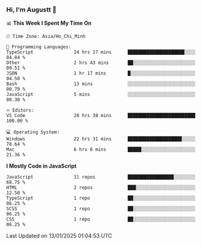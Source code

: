 ### Hi, I'm Augustt 👋

<!--START_SECTION:waka-->
📊 **This Week I Spent My Time On** 

```text
🕑︎ Time Zone: Asia/Ho_Chi_Minh

💬 Programming Languages: 
TypeScript               24 hrs 17 mins      █████████████████████░░░░   84.84 % 
Other                    2 hrs 43 mins       ██░░░░░░░░░░░░░░░░░░░░░░░   09.51 % 
JSON                     1 hr 17 mins        █░░░░░░░░░░░░░░░░░░░░░░░░   04.50 % 
Bash                     13 mins             ░░░░░░░░░░░░░░░░░░░░░░░░░   00.79 % 
JavaScript               5 mins              ░░░░░░░░░░░░░░░░░░░░░░░░░   00.30 % 

🔥 Editors: 
VS Code                  28 hrs 38 mins      █████████████████████████   100.00 % 

💻 Operating System: 
Windows                  22 hrs 31 mins      ████████████████████░░░░░   78.64 % 
Mac                      6 hrs 6 mins        █████░░░░░░░░░░░░░░░░░░░░   21.36 % 
```

**I Mostly Code in JavaScript** 

```text
JavaScript               11 repos            █████████████████░░░░░░░░   68.75 % 
HTML                     2 repos             ███░░░░░░░░░░░░░░░░░░░░░░   12.50 % 
TypeScript               1 repo              ██░░░░░░░░░░░░░░░░░░░░░░░   06.25 % 
SCSS                     1 repo              ██░░░░░░░░░░░░░░░░░░░░░░░   06.25 % 
CSS                      1 repo              ██░░░░░░░░░░░░░░░░░░░░░░░   06.25 % 
```




 Last Updated on 13/01/2025 01:04:53 UTC
<!--END_SECTION:waka-->
